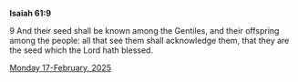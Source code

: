 **Isaiah 61:9**

9 And their seed shall be known among the Gentiles, and their offspring among the people: all that see them shall acknowledge them, that they are the seed which the Lord hath blessed.

[Monday 17-February, 2025](https://getbible.life/kjv/Isaiah/61/9)
